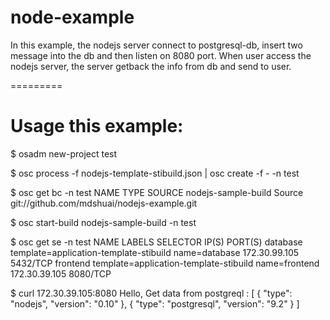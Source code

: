node-example
=========
In this example, the nodejs server connect to postgresql-db, insert two message into the db and then listen on 8080 port. When user access the nodejs server, the server getback the info from db and send to user.

=========

# Usage this example:

$ osadm new-project test

$ osc process -f nodejs-template-stibuild.json | osc create -f - -n test

$ osc get bc -n test
NAME                  TYPE      SOURCE
nodejs-sample-build   Source    git://github.com/mdshuai/nodejs-example.git

$ osc start-build nodejs-sample-build -n test

$ osc get se -n test
NAME       LABELS                                   SELECTOR        IP(S)           PORT(S)
database   template=application-template-stibuild   name=database   172.30.99.105   5432/TCP
frontend   template=application-template-stibuild   name=frontend   172.30.39.105   8080/TCP

$ curl 172.30.39.105:8080
Hello, Get data from postgreql : 
[
    {
        "type": "nodejs",
        "version": "0.10"
    },
    {
        "type": "postgresql",
        "version": "9.2"
    }
]
